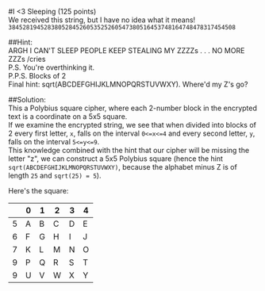 #I <3 Sleeping (125 points)  
We received this string, but I have no idea what it means!  
`3845281945283805284526053525260547380516453748164748478317454508`  
  
##Hint:  
ARGH I CAN'T SLEEP PEOPLE KEEP STEALING MY ZZZZs . . . NO MORE ZZZs /cries  
P.S. You're overthinking it.  
P.P.S. Blocks of 2  
Final hint: sqrt(ABCDEFGHIJKLMNOPQRSTUVWXY). Where'd my Z's go?  
  
##Solution:  
This a Polybius square cipher, where each 2-number block in the encrypted text is a coordinate on a 5x5 square.  
If we examine the encrypted string, we see that when divided into blocks of 2 every first letter, `x`, falls on the interval `0<=x<=4` and every second letter, `y`, falls on the interval `5<=y<=9`.  
This knowledge combined with the hint that our cipher will be missing the letter "z", we can construct a 5x5 Polybius square (hence the hint `sqrt(ABCDEFGHIJKLMNOPQRSTUVWXY)`, because the alphabet minus Z is of length `25` and `sqrt(25) = 5`).  
  
Here's the square:  

|   | 0 | 1 | 2 | 3 | 4 |
|---|---|---|---|---|---|
| 5 | A | B | C | D | E |
| 6 | F | G | H | I | J |
| 7 | K | L | M | N | O |
| 9 | P | Q | R | S | T |
| 9 | U | V | W | X | Y |
